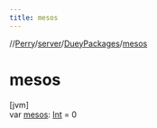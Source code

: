 ```yaml
---
title: mesos
---
```

//[Perry](../../../index.html)/[server](../index.html)/[DueyPackages](index.html)/[mesos](mesos.html)



# mesos



[jvm]\
var [mesos](mesos.html): [Int](https://kotlinlang.org/api/latest/jvm/stdlib/kotlin/-int/index.html) = 0




